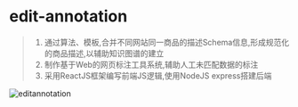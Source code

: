# edit-annotation

> 1. 通过算法、模板,合并不同网站同一商品的描述Schema信息,形成规范化的商品描述,以辅助知识图谱的建立
> 2. 制作基于Web的网页标注工具系统,辅助人工未匹配数据的标注
> 3. 采用ReactJS框架编写前端JS逻辑,使用NodeJS express搭建后端

![editannotation](https://cloud.githubusercontent.com/assets/6071106/8101133/13c4a18e-1047-11e5-8274-b03ff711a575.png)
